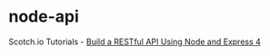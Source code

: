 # node-api
Scotch.io Tutorials - [Build a RESTful API Using Node and Express 4](https://scotch.io/tutorials/build-a-restful-api-using-node-and-express-4)
